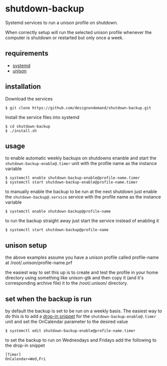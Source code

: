 # shutdown-backup
Systemd services to run a unison profile on shutdown.

When correctly setup will run the selected unison profile whenever the computer is shutdown or restarted but only once a week.

## requirements
- [systemd](http://www.freedesktop.org/wiki/Software/systemd/)
- [unison](http://www.cis.upenn.edu/~bcpierce/unison/)

## installation
Download the services
```
$ git clone https://github.com/designondemand/shutdown-backup.git
```
Install the service files into systemd
```
$ cd shutdown-backup
$ ./install.sh
```

## usage
to enable automatic weekly backups on shutdowns enanble and start the `shutdown-backup-enable@.timer` unit with the profile name as the instance variable
```
$ systemctl enable shutdown-backup-enable@profile-name.timer
$ systemctl start shutdown-backup-enable@profile-name.timer
```

to manually enable the backup to be run at the next shutdown just enable the `shutdown-backup@.service` service with the profile name as the instance variable
```
$ systemctl enable shutdown-backup@profile-name
```

to run the backup straight away just start the service instead of enabling it
```
$ systemctl start shutdown-backup@profile-name
```

## unison setup
the above examples assume you have a unison profile called profile-name at /root/.unison/profile-name.prf

the easiest way to set this up is to create and test the profile in your home directory using something like unison-gtk and then copy it (and it's corresponding archive file) it to the /root/.unison/ directory.

## set when the backup is run
by default the backup is set to be run on a weekly basis. The easiest way to do this is to add a [drop-in snippet](https://wiki.archlinux.org/index.php/systemd#Drop-in_snippets) for the `shutdown-backup-enable@.timer` unit and set the OnCalendar parameter to the desired value
```
$ systemctl edit shutdown-backup-enable@profile-name.timer
```

to set the backup to run on Wednesdays and Fridays add the following to the drop-in snippet
```
[Timer]
OnCalendar=Wed,Fri
```
